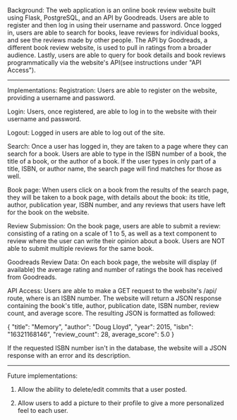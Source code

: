 Background: 
  The web application is an online book review website built using Flask, PostgreSQL, and an API by Goodreads. Users are able to register and then log in using their username and password. Once logged in, users are able to search for books, leave reviews for individual books, and see the reviews made by other people. The API by Goodreads, a different book review website, is used to pull in ratings from a broader audience. Lastly, users are able to query for book details and book reviews programmatically via the website's API(see instructions under "API Access").

---------------------------------------------------------------------
Implementations:
  Registration: Users are able to register on the website, providing a username and password. 

  Login: Users, once registered, are able to log in to the website with their username and password. 

  Logout: Logged in users are able to log out of the site. 

  Search: Once a user has logged in, they are taken to a page where they can search for a book. Users are able to type in the ISBN number of a book, the title of a book, or the author of a book. If the user types in only part of a title, ISBN, or author name, the search page will find matches for those as well. 

  Book page: When users click on a book from the results of the search page, they will be taken to a book page, with details about the book: its title, author, publication year, ISBN number, and any reviews that users have left for the book on the website. 

  Review Submission: On the book page, users are able to submit a review: consisting of a rating on a scale of 1 to 5, as well as a text component to review where the user can write their opinion about a book. Users are NOT able to submit multiple reviews for the same book. 

  Goodreads Review Data: On each book page, the website will display (if available) the average rating and number of ratings the book has received from Goodreads. 

  API Access: Users are able to make a GET request to the website's /api/<isbn> route, where <isbn> is an ISBN number. The website will return a JSON response containing the book's title, author, publication date, ISBN number, review count, and average score. The resulting JSON is formatted as followed: 

{
    "title": "Memory",
    "author": "Doug Lloyd",
    "year": 2015,
    "isbn": "16321168146",
    "review_count": 28,
    average_score": 5.0
} 

If the requested ISBN number isn't in the database, the website will a JSON response with an error and its description. 

---------------------------------------------------------------------
Future implementations:
  1. Allow the ability to delete/edit commits that a user posted. 

  2. Allow users to add a picture to their profile to give a more personalized feel to each user. 
